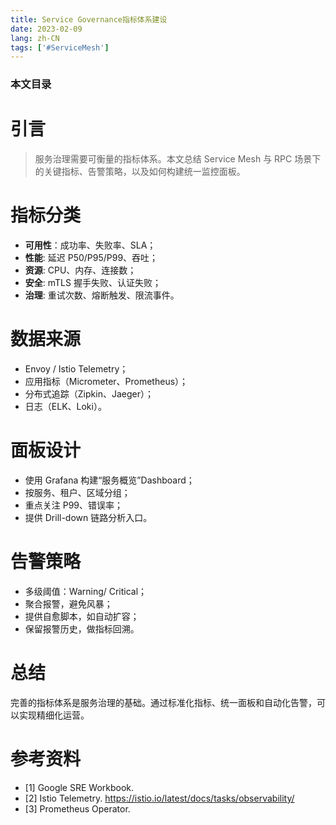 ```yaml
---
title: Service Governance指标体系建设
date: 2023-02-09
lang: zh-CN
tags: ['#ServiceMesh']
---
```


### 本文目录
<!-- toc -->

# 引言
> 服务治理需要可衡量的指标体系。本文总结 Service Mesh 与 RPC 场景下的关键指标、告警策略，以及如何构建统一监控面板。

# 指标分类
- **可用性**：成功率、失败率、SLA；
- **性能**: 延迟 P50/P95/P99、吞吐；
- **资源**: CPU、内存、连接数；
- **安全**: mTLS 握手失败、认证失败；
- **治理**: 重试次数、熔断触发、限流事件。

# 数据来源
- Envoy / Istio Telemetry；
- 应用指标（Micrometer、Prometheus）；
- 分布式追踪（Zipkin、Jaeger）；
- 日志（ELK、Loki）。

# 面板设计
- 使用 Grafana 构建“服务概览”Dashboard；
- 按服务、租户、区域分组；
- 重点关注 P99、错误率；
- 提供 Drill-down 链路分析入口。

# 告警策略
- 多级阈值：Warning/ Critical；
- 聚合报警，避免风暴；
- 提供自愈脚本，如自动扩容；
- 保留报警历史，做指标回溯。

# 总结
完善的指标体系是服务治理的基础。通过标准化指标、统一面板和自动化告警，可以实现精细化运营。

# 参考资料
- [1] Google SRE Workbook.
- [2] Istio Telemetry. https://istio.io/latest/docs/tasks/observability/
- [3] Prometheus Operator.
